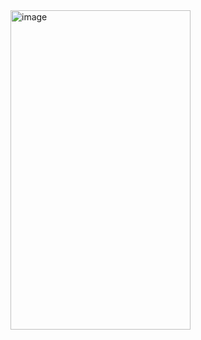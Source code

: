 <img width="288" height="511" alt="image" src="https://github.com/user-attachments/assets/2d036d84-33a6-4a2e-95e1-3070c514d496">
